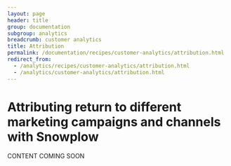 ```yaml
---
layout: page
header: title
group: documentation
subgroup: analytics
breadcrumb: customer analytics
title: Attribution
permalink: /documentation/recipes/customer-analytics/attribution.html
redirect_from:
  - /analytics/recipes/customer-analytics/attribution.html
  - /analytics/customer-analytics/attribution.html
---
```


# Attributing return to different marketing campaigns and channels with Snowplow

CONTENT COMING SOON
